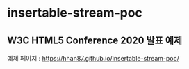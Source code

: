 # insertable-stream-poc

## W3C HTML5 Conference 2020 발표 예제

예제 페이지 : https://hhan87.github.io/insertable-stream-poc/
